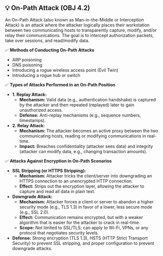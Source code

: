 ## 💡 On-Path Attack (OBJ 4.2)

An On-Path Attack (also known as Man-in-the-Middle or Interception Attack) is an attack where the attacker logically places their workstation between two communicating hosts to transparently capture, modify, and/or relay their communications. The goal is to intercept authorization packets, take over sessions, and read/modify data.

✅ **Methods of Conducting On-Path Attacks**
- ARP poisoning
- DNS poisoning
- Introducing a rogue wireless access point (Evil Twin)
- Introducing a rogue hub or switch

✅ **Types of Attacks Performed in an On-Path Position**
- **1. Replay Attack:**
  - **Mechanism:** Valid data (e.g., authentication handshake) is captured by the attacker and then repeated (replayed) later to gain unauthorized access.
  - **Defense:** Anti-replay mechanisms (e.g., sequence numbers, timestamps).
- **2. Relay Attack:**
  - **Mechanism:** The attacker becomes an active proxy between the two communicating hosts, reading or modifying communications in real-time.
  - **Impact:** Breaches confidentiality (attacker sees data) and integrity (attacker can modify data, e.g., changing transaction amounts).

✅ **Attacks Against Encryption in On-Path Scenarios**
- **SSL Stripping (or HTTPS Stripping):**
  - **Mechanism:** Attacker tricks the client/server into downgrading an HTTPS connection to an unencrypted HTTP connection.
  - **Effect:** Strips out the encryption layer, allowing the attacker to capture and read all data in plain text.
- **Downgrade Attack:**
  - **Mechanism:** Attacker forces a client or server to abandon a higher security mode (e.g., TLS 1.3) in favor of a lower, less secure mode (e.g., SSL 2.0).
  - **Effect:** Communication remains encrypted, but with a weaker algorithm that is easier for the attacker to crack in real-time.
  - **Scope:** Not limited to SSL/TLS; can apply to Wi-Fi, VPNs, or any protocol that negotiates security levels.
- **Defense:** Strong encryption (TLS 1.3), HSTS (HTTP Strict Transport Security) to prevent SSL stripping, and proper configuration to prevent downgrade attacks.